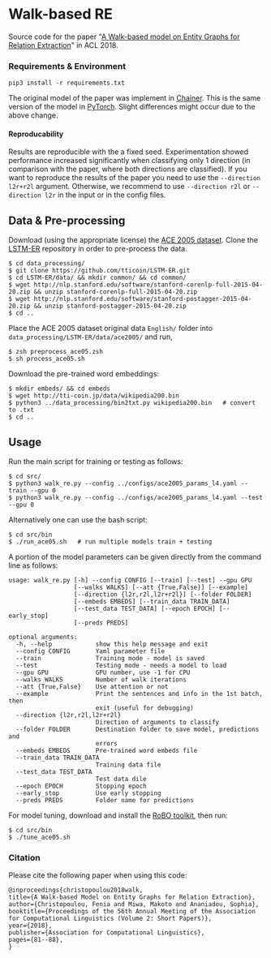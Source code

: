 
# Walk-based RE
Source code for the paper "[A Walk-based model on Entity Graphs for Relation Extraction](https://www.aclweb.org/anthology/P18-2014/)" in ACL 2018.


### Requirements & Environment
```
pip3 install -r requirements.txt
```
The original model of the paper was implement in [Chainer](https://chainer.org/). This is the same version of the model in [PyTorch](https://pytorch.org/).
Slight differences might occur due to the above change.

#### Reproducability
Results are reproducible with the a fixed seed.
Experimentation showed performance increased significantly when classifying only 1 direction (in comparison with the paper, where both directions are classified). 
If you want to reproduce the results of the paper you need to use the `--direction l2r+r2l` argument.
Otherwise, we recommend to use `--direction r2l` or `--direction l2r` in the input or in the config files.




## Data & Pre-processing
Download (using the appropriate license) the [ACE 2005 dataset](https://catalog.ldc.upenn.edu/LDC2006T06).
Clone the [LSTM-ER](https://github.com/tticoin/LSTM-ER) repository in order to pre-process the data.
```
$ cd data_processing/
$ git clone https://github.com/tticoin/LSTM-ER.git
$ cd LSTM-ER/data/ && mkdir common/ && cd common/
$ wget http://nlp.stanford.edu/software/stanford-corenlp-full-2015-04-20.zip && unzip stanford-corenlp-full-2015-04-20.zip
$ wget http://nlp.stanford.edu/software/stanford-postagger-2015-04-20.zip && unzip stanford-postagger-2015-04-20.zip
$ cd ..
```

Place the ACE 2005 dataset original data `English/` folder into `data_processing/LSTM-ER/data/ace2005/` and run,
```
$ zsh preprocess_ace05.zsh 
$ sh process_ace05.sh
```

Download the pre-trained word embeddings:
```
$ mkdir embeds/ && cd embeds
$ wget http://tti-coin.jp/data/wikipedia200.bin
$ python3 ../data_processing/bin2txt.py wikipedia200.bin   # convert to .txt
$ cd ..
```

## Usage
Run the main script for training or testing as follows:
```
$ cd src/
$ python3 walk_re.py --config ../configs/ace2005_params_l4.yaml --train --gpu 0
$ python3 walk_re.py --config ../configs/ace2005_params_l4.yaml --test --gpu 0
```
Alternatively one can use the bash script:
```
$ cd src/bin
$ ./run_ace05.sh   # run multiple models train + testing
```

A portion of the model parameters can be given directly from the command line as follows:
```
usage: walk_re.py [-h] --config CONFIG [--train] [--test] --gpu GPU
                  [--walks WALKS] [--att {True,False}] [--example]
                  [--direction {l2r,r2l,l2r+r2l}] [--folder FOLDER]
                  [--embeds EMBEDS] [--train_data TRAIN_DATA]
                  [--test_data TEST_DATA] [--epoch EPOCH] [--early_stop]
                  [--preds PREDS]

optional arguments:
  -h, --help            show this help message and exit
  --config CONFIG       Yaml parameter file
  --train               Training mode - model is saved
  --test                Testing mode - needs a model to load
  --gpu GPU             GPU number, use -1 for CPU
  --walks WALKS         Number of walk iterations
  --att {True,False}    Use attention or not
  --example             Print the sentences and info in the 1st batch, then
                        exit (useful for debugging)
  --direction {l2r,r2l,l2r+r2l}
                        Direction of arguments to classify
  --folder FOLDER       Destination folder to save model, predictions and
                        errors
  --embeds EMBEDS       Pre-trained word embeds file
  --train_data TRAIN_DATA
                        Training data file
  --test_data TEST_DATA
                        Test data dile
  --epoch EPOCH         Stopping epoch
  --early_stop          Use early stopping
  --preds PREDS         Folder name for predictions
```


For model tuning, download and install the [RoBO toolkit](https://github.com/automl/RoBO), then run:
```
$ cd src/bin
$ ./tune_ace05.sh
```


### Citation
Please cite the following paper when using this code:

```
@inproceedings{christopoulou2018walk,  
title={A Walk-based Model on Entity Graphs for Relation Extraction},  
author={Christopoulou, Fenia and Miwa, Makoto and Ananiadou, Sophia},  
booktitle={Proceedings of the 56th Annual Meeting of the Association for Computational Linguistics (Volume 2: Short Papers)},  
year={2018},  
publisher={Association for Computational Linguistics},  
pages={81--88},  
}
```

